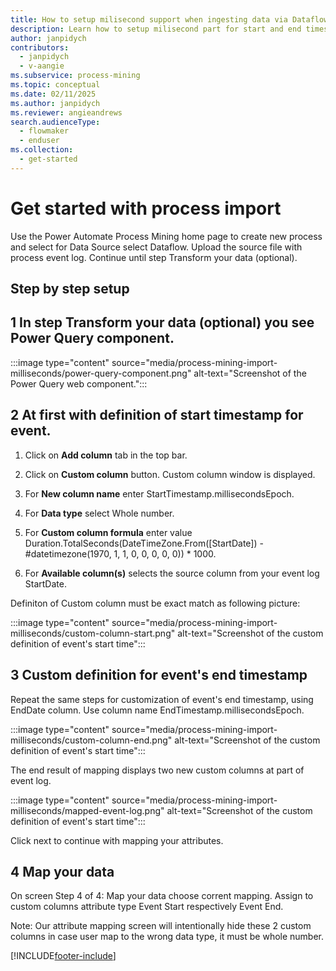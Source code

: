 ```yaml
---
title: How to setup milisecond support when ingesting data via Dataflows
description: Learn how to setup milisecond part for start and end timestamps for events.
author: janpidych
contributors:
  - janpidych
  - v-aangie
ms.subservice: process-mining
ms.topic: conceptual
ms.date: 02/11/2025
ms.author: janpidych
ms.reviewer: angieandrews
search.audienceType: 
  - flowmaker
  - enduser
ms.collection:
  - get-started
---
```


# Get started with process import

Use the Power Automate Process Mining home page to create new process and select for Data Source select Dataflow. Upload the source file with process event log. Continue until step Transform your data (optional).

## Step by step setup

## 1 In step Transform your data (optional) you see Power Query component.

:::image type="content" source="media/process-mining-import-milliseconds/power-query-component.png" alt-text="Screenshot of the Power Query web component.":::

## 2 At first with definition of start timestamp for event.

1. Click on **Add column** tab in the top bar.

1. Click on **Custom column** button. Custom column window is displayed.

1. For **New column name** enter StartTimestamp.millisecondsEpoch.

1. For **Data type** select Whole number.

1. For **Custom column formula** enter value Duration.TotalSeconds(DateTimeZone.From([StartDate]) - #datetimezone(1970, 1, 1, 0, 0, 0, 0, 0)) * 1000.

1. For **Available column(s)** selects the source column from your event log StartDate.

Definiton of Custom column must be exact match as following picture:

:::image type="content" source="media/process-mining-import-milliseconds/custom-column-start.png" alt-text="Screenshot of the custom definition of event's start time":::

## 3 Custom definition for event's end timestamp

Repeat the same steps for customization of event's end timestamp, using EndDate column. Use column name EndTimestamp.millisecondsEpoch.

:::image type="content" source="media/process-mining-import-milliseconds/custom-column-end.png" alt-text="Screenshot of the custom definition of event's start time":::

The end result of mapping displays two new custom columns at part of event log.

:::image type="content" source="media/process-mining-import-milliseconds/mapped-event-log.png" alt-text="Screenshot of the custom definition of event's start time":::

Click next to continue with mapping your attributes.

## 4 Map your data

On screen Step 4 of 4: Map your data choose corrent mapping. Assign to custom columns attribute type Event Start respectively Event End.

Note: Our attribute mapping screen will intentionally hide these 2 custom columns in case user map to the wrong data type, it must be whole number.

[!INCLUDE[footer-include](includes/footer-banner.md)]
